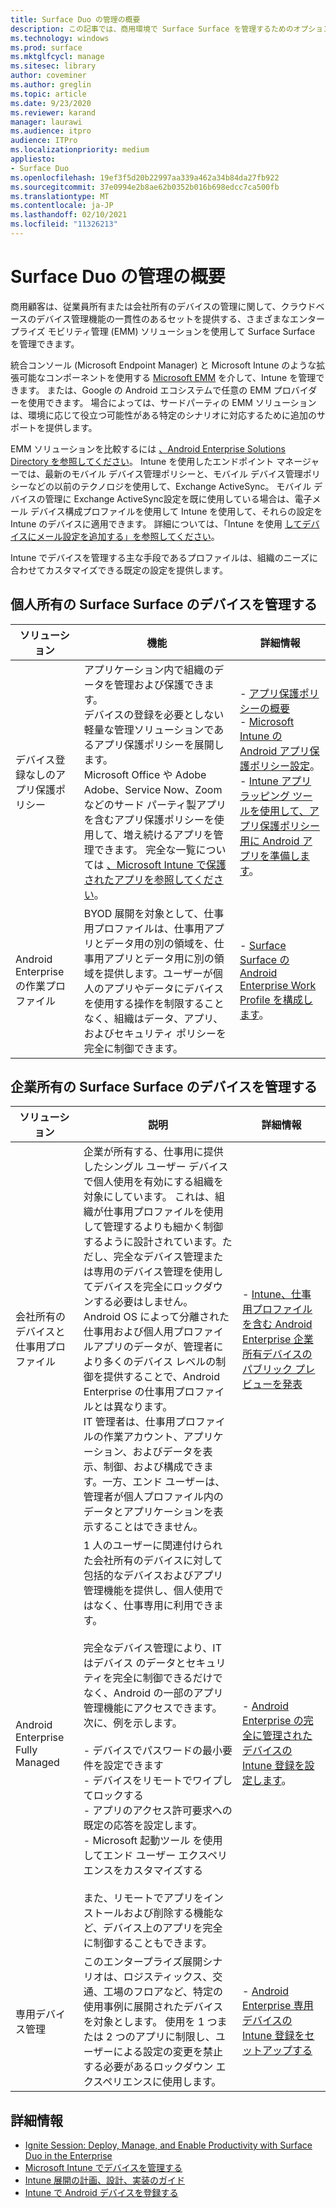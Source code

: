 ```yaml
---
title: Surface Duo の管理の概要
description: この記事では、商用環境で Surface Surface を管理するためのオプションについて説明します。
ms.technology: windows
ms.prod: surface
ms.mktglfcycl: manage
ms.sitesec: library
author: coveminer
ms.author: greglin
ms.topic: article
ms.date: 9/23/2020
ms.reviewer: karand
manager: laurawi
ms.audience: itpro
audience: ITPro
ms.localizationpriority: medium
appliesto:
- Surface Duo
ms.openlocfilehash: 19ef3f5d20b22997aa339a462a34b84da27fb922
ms.sourcegitcommit: 37e0994e2b8ae62b0352b016b698edcc7ca500fb
ms.translationtype: MT
ms.contentlocale: ja-JP
ms.lasthandoff: 02/10/2021
ms.locfileid: "11326213"
---
```

# Surface Duo の管理の概要

商用顧客は、従業員所有または会社所有のデバイスの管理に関して、クラウドベースのデバイス管理機能の一貫性のあるセットを提供する、さまざまなエンタープライズ モビリティ管理 (EMM) ソリューションを使用して Surface Surface を管理できます。

統合コンソール (Microsoft Endpoint Manager) と Microsoft Intune のような拡張可能なコンポーネントを使用する [Microsoft EMM](https://androidenterprisepartners.withgoogle.com/provider/#!/75) を介して、Intune を管理できます。 または、Google の Android エコシステムで任意の EMM プロバイダーを使用できます。 場合によっては、サードパーティの EMM ソリューションは、環境に応じて役立つ可能性がある特定のシナリオに対応するために追加のサポートを提供します。

 EMM ソリューションを比較するには [、Android Enterprise Solutions Directory を参照してください](https://androidenterprisepartners.withgoogle.com/emm/)。
Intune を使用したエンドポイント マネージャーでは、最新のモバイル デバイス管理ポリシーと、モバイル デバイス管理ポリシーなどの以前のテクノロジを使用して、Exchange ActiveSync。 モバイル デバイスの管理に Exchange ActiveSync設定を既に使用している場合は、電子メール デバイス構成プロファイルを使用して Intune を使用して、それらの設定を Intune のデバイスに適用できます。  詳細については、「Intune を使用 [してデバイスにメール設定を追加する」を参照してください](https://docs.microsoft.com/mem/intune/configuration/email-settings-configure)。

Intune でデバイスを管理する主な手段であるプロファイルは、組織のニーズに合わせてカスタマイズできる既定の設定を提供します。 

## 個人所有の Surface Surface のデバイスを管理する
| ソリューション                                          | 機能                                                                                                                                                                                                                                                                                                                                                                                                                                                                                                        | 詳細情報                                                                                                                                                                                                                                                                                                                                                                                                                                                        |
| ------------------------------------------------- | --------------------------------------------------------------------------------------------------------------------------------------------------------------------------------------------------------------------------------------------------------------------------------------------------------------------------------------------------------------------------------------------------------------------------------------------------------------------------------------------------------------- | ----------------------------------------------------------------------------------------------------------------------------------------------------------------------------------------------------------------------------------------------------------------------------------------------------------------------------------------------------------------------------------------------------------------------------------------------------------------- |
| デバイス登録なしのアプリ保護ポリシー | アプリケーション内で組織のデータを管理および保護できます。<br>デバイスの登録を必要としない軽量な管理ソリューションであるアプリ保護ポリシーを展開します。<br>Microsoft Office や Adobe Adobe、Service Now、Zoom などのサード パーティ製アプリを含むアプリ保護ポリシーを使用して、増え続けるアプリを管理できます。 完全な一覧については [、Microsoft Intune で保護されたアプリを参照してください](https://docs.microsoft.com/mem/intune/apps/apps-supported-intune-apps)。 | - [アプリ保護ポリシーの概要](https://docs.microsoft.com/mem/intune/apps/app-protection-policy-settings-android)<br>- [Microsoft Intune の Android アプリ保護ポリシー設定](https://docs.microsoft.com/mem/intune/apps/app-protection-policy-settings-android)。<br>- [Intune アプリ ラッピング ツールを使用して、アプリ保護ポリシー用に Android アプリを準備します](https://docs.microsoft.com/mem/intune/developer/app-wrapper-prepare-android)。 |
| Android Enterprise の作業プロファイル                   | BYOD 展開を対象として、仕事用プロファイルは、仕事用アプリとデータ用の別の領域を、仕事用アプリとデータ用に別の領域を提供します。ユーザーが個人のアプリやデータにデバイスを使用する操作を制限することなく、組織はデータ、アプリ、およびセキュリティ ポリシーを完全に制御できます。                                                                                                                                                                                                                                                  | - [Surface Surface の Android Enterprise Work Profile を構成します](surface-duo-config-work-profile.md)。                                                                                                                                                                                                                                                                                                               |


## 企業所有の Surface Surface のデバイスを管理する

| ソリューション                                  | 説明                                                                                                                                                                                                                                                                                                                                                                                                                                                                                                                                                                                                                                                                                                                                     | 詳細情報                                                                                                                                                                                                                                                                                                      |
| ----------------------------------------- | ----------------------------------------------------------------------------------------------------------------------------------------------------------------------------------------------------------------------------------------------------------------------------------------------------------------------------------------------------------------------------------------------------------------------------------------------------------------------------------------------------------------------------------------------------------------------------------------------------------------------------------------------------------------------------------------------------------------------------------------------- | --------------------------------------------------------------------------------------------------------------------------------------------------------------------------------------------------------------------------------------------------------------------------------------------------------------- |
| 会社所有のデバイスと仕事用プロファイル | 企業が所有する、仕事用に提供したシングル ユーザー デバイスで個人使用を有効にする組織を対象にしています。 これは、組織が仕事用プロファイルを使用して管理するよりも細かく制御するように設計されています。ただし、完全なデバイス管理または専用のデバイス管理を使用してデバイスを完全にロックダウンする必要はしません。<br>Android OS によって分離された仕事用および個人用プロファイルアプリのデータが、管理者により多くのデバイス レベルの制御を提供することで、Android Enterprise の仕事用プロファイルとは異なります。<br>IT 管理者は、仕事用プロファイルの作業アカウント、アプリケーション、およびデータを表示、制御、および構成できます。一方、エンド ユーザーは、管理者が個人プロファイル内のデータとアプリケーションを表示することはできません。 | - [Intune、仕事用プロファイルを含む Android Enterprise 企業所有デバイスのパブリック プレビューを発表](https://techcommunity.microsoft.com/t5/intune-customer-success/intune-announcing-public-preview-for-android-enterprise/ba-p/1524325)                                                                    |
| Android Enterprise Fully Managed          | 1 人のユーザーに関連付けられた会社所有のデバイスに対して包括的なデバイスおよびアプリ管理機能を提供し、個人使用ではなく、仕事専用に利用できます。<br> <br>完全なデバイス管理により、IT はデバイス のデータとセキュリティを完全に制御できるだけでなく、Android の一部のアプリ管理機能にアクセスできます。 次に、例を示します。<br><br>- デバイスでパスワードの最小要件を設定できます<br>- デバイスをリモートでワイプしてロックする<br>- アプリのアクセス許可要求への既定の応答を設定します。<br>- Microsoft 起動ツール を使用してエンド ユーザー エクスペリエンスをカスタマイズする<br><br>また、リモートでアプリをインストールおよび削除する機能など、デバイス上のアプリを完全に制御することもできます。                                 | - [Android Enterprise の完全に管理されたデバイスの Intune 登録を設定します](https://docs.microsoft.com/mem/intune/enrollment/android-fully-managed-enroll)。 |
| 専用デバイス管理               | このエンタープライズ展開シナリオは、ロジスティックス、交通、工場のフロアなど、特定の使用事例に展開されたデバイスを対象とします。 使用を 1 つまたは 2 つのアプリに制限し、ユーザーによる設定の変更を禁止する必要があるロックダウン エクスペリエンスに使用します。                                                                                                                                                                                                                                                                                                                                                                                                                                                           | - [Android Enterprise 専用デバイスの Intune 登録をセットアップする](https://docs.microsoft.com/mem/intune/enrollment/android-kiosk-enroll)                                                                                                                                                               |

 
## 詳細情報
- [Ignite Session: Deploy, Manage, and Enable Productivity with Surface Duo in the Enterprise](https://youtu.be/DOsBMNFmdfw)
- [Microsoft Intune でデバイスを管理する](https://docs.microsoft.com/mem/intune/remote-actions/device-management)
- [Intune 展開の計画、設計、実装のガイド](https://docs.microsoft.com/mem/intune/fundamentals/planning-guide)
- [Intune で Android デバイスを登録する](https://docs.microsoft.com/mem/intune/enrollment/android-enroll)
